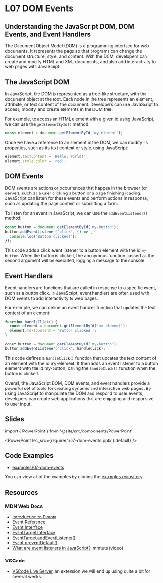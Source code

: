 # L07 DOM Events

## Understanding the JavaScript DOM, DOM Events, and Event Handlers

The Document Object Model (DOM) is a programming interface for web documents. It represents the page so that programs can change the document structure, style, and content. With the DOM, developers can create and modify HTML and XML documents, and also add interactivity to web pages with JavaScript.

## The JavaScript DOM

In JavaScript, the DOM is represented as a tree-like structure, with the document object at the root. Each node in the tree represents an element, attribute, or text content of the document. Developers can use JavaScript to access, modify, and create elements in the DOM tree.

For example, to access an HTML element with a given id using JavaScript, we can use the `getElementById()` method:

```javascript
const element = document.getElementById('my-element');
```

Once we have a reference to an element in the DOM, we can modify its properties, such as its text content or style, using JavaScript:

```javascript
element.textContent = 'Hello, World!';
element.style.color = 'red';
```

## DOM Events

DOM events are actions or occurrences that happen in the browser (or server), such as a user clicking a button or a page finishing loading. JavaScript can listen for these events and perform actions in response, such as updating the page content or submitting a form.

To listen for an event in JavaScript, we can use the `addEventListener()` method:

```javascript
const button = document.getElementById('my-button');
button.addEventListener('click', () => {
  console.log('Button clicked!');
});
```

This code adds a click event listener to a button element with the id `my-button`. When the button is clicked, the anonymous function passed as the second argument will be executed, logging a message to the console.

## Event Handlers

Event handlers are functions that are called in response to a specific event, such as a button click. In JavaScript, event handlers are often used with DOM events to add interactivity to web pages.

For example, we can define an event handler function that updates the text content of an element:

```javascript
function handleClick() {
  const element = document.getElementById('my-element');
  element.textContent = 'Button clicked!';
}

const button = document.getElementById('my-button');
button.addEventListener('click', handleClick);
```

This code defines a `handleClick()` function that updates the text content of an element with the id my-element. It then adds an event listener to a button element with the id my-button, calling the `handleClick()` function when the button is clicked.

Overall, the JavaScript DOM, DOM events, and event handlers provide a powerful set of tools for creating dynamic and interactive web pages. By using JavaScript to manipulate the DOM and respond to user events, developers can create web applications that are engaging and responsive to user input.

## Slides

import { PowerPoint } from '@site/src/components/PowerPoint'

<PowerPoint lec_src={require('./07-dom-events.pptx').default} />

## Code Examples

- [examples/07-dom-events](https://github.com/umass-cs-326/examples/tree/main/07-dom-events)

You can view all of the examples by cloning the [examples repository](https://github.com/umass-cs-326/examples).

## Resources

### MDN Web Docs

- [Introduction to Events](https://developer.mozilla.org/en-US/docs/Learn/JavaScript/Building_blocks/Events)
- [Event Reference](https://developer.mozilla.org/en-US/docs/Web/Events)
- [Event Interface](https://developer.mozilla.org/en-US/docs/Web/API/Event)
- [EventTarget Interface](https://developer.mozilla.org/en-US/docs/Web/API/EventTarget)
- [EventTarget.addEventListener()](https://developer.mozilla.org/en-US/docs/Web/API/EventTarget/addEventListener)
- [Event.preventDefault()](https://developer.mozilla.org/en-US/docs/Web/API/Event/preventDefault)
- [What are event listeners in JavaScript?](https://youtu.be/jqU3uaRgQyQ), mmtuts (video)

### VSCode

- [VSCode Live Server](https://marketplace.visualstudio.com/items?itemName=ritwickdey.LiveServer), an extension we will end up using quite a bit for several weeks.